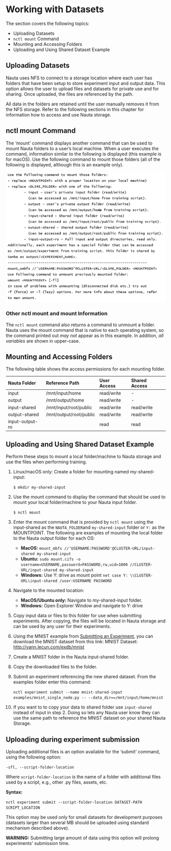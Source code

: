 # Working with Datasets

The section covers the following topics:

* Uploading Datasets
* `nctl mount` Command
* Mounting and Accessing Folders
* Uploading and Using Shared Dataset Example

## Uploading Datasets

Nauta uses NFS to connect to a storage location where each user 
has folders that have been setup to store experiment input and output data. This option allows the user to upload 
files and datasets for private use and for sharing. Once uploaded, the files are referenced by the  path.

All data in the folders are retained until the user manually removes it from the NFS storage. Refer to the following 
sections in this chapter for information how to access and use Nauta storage.

## nctl mount Command

The ‘mount’ command displays another command that can be used to mount Nauta folders to a user’s local 
machine. When a user executes the command, information similar to the following is displayed (this example is for macOS).  Use the following command to mount those folders (all of the following is displayed, although this is an example only).
 
![Image](images/nctl_mount_command.png)

### Other nctl mount and mount Information

The `nctl mount` command also returns a command to unmount a folder. Nauta uses the mount command that is native to each operating system, so the command printed out _may not_ appear as in this example. In addition, _all variables_ are shown in upper-case.

## Mounting and Accessing Folders

The following table shows the access permissions for each mounting folder.

| Nauta Folder | Reference Path | User Access | Shared Access
|:--- |:--- |:--- |:--- |
| input |	/mnt/input/home |	read/write	| - |
| output |	/mnt/output/home |	read/write |	- |
| input-shared	| /mnt/input/root/public	| read/write |	read/write |
| output-shared	| /mnt/output/root/public |	read/write |	read/write |
| input-output-ro | | read |	read |

## Uploading and Using Shared Dataset Example

Perform these steps to mount a local folder/machine to Nauta storage and use the files when performing training.

1. Linux/macOS only: Create a folder for mounting named my-shared-input:

   `$ mkdir my-shared-input`

2. Use the mount command to display the command that should be used to mount your local folder/machine to your Nauta input folder.

    `$ nctl mount`

3. Enter the mount command that is provided by `nctl mount` using the input-shared as the `NAUTA_FOLDER`and `my-shared-input` folder or `Y:` as the MOUNTPOINT. The following are examples of mounting the local folder to the Nauta output folder for each OS:

   * **MacOS:** `mount_mbfs //'USERNAME:PASSWORD'@CLUSTER-URL/input-shared my-shared-input`
   * **Ubuntu:** `sudo mount.cifs -o username=USERNAME,password=PASSWORD,rw,uid=1000 //CLUSTER-URL/input-shared my-shared-input`
   * **Windows:** Use Y: drive as mount point `net case Y: \\CLUSTER-URL\input-shared /user:USERNAME PASSWORD`

4.	Navigate to the mounted location:

    * **MacOS/Ubuntu only:** Navigate to my-shared-input folder.
    * **Windows:** Open Explorer Window and navigate to Y: drive
  
5.	Copy input data or files to this folder for use when submitting experiments. After copying, the files will be located 
in Nauta storage and can be used by any user for their experiments.

6.	Using the MNIST example from [Submitting an Experiment](getting_started.md#submitting-an-experiment), you can download the MNIST dataset from this link: MNIST Dataset: http://yann.lecun.com/exdb/mnist

7.	Create a MNIST folder in the Nauta input-shared folder.

8.	Copy the downloaded files to the folder.

9.	Submit an experiment referencing the new shared dataset. From the examples folder enter this command:

    `nctl experiment submit --name mnist-shared-input examples/mnist_single_node.py -- --data_dir==/mnt/input/home/mnist`

10.	If you want to to copy your data to shared folder use `input-shared` instead of input in step 2. Doing so lets any Nauta user know they can use the same path to reference the MNIST dataset on your shared Nauta Storage.


## Uploading during experiment submission

Uploading additional files is an option available for the ‘submit’ command, using the following option:

`-sfl, --script-folder-location`

Where `script-folder-location` is the name of a folder with additional files used by a script, e.g., other .py files, 
assets, etc.

**Syntax:**

`nctl experiment submit --script-folder-location DATASET-PATH SCRIPT_LOCATION`

This option may be used only for small datasets for development purposes (datasets larger than several MB should be uploaded
 using standard mechanism described above). 

**WARNING:** Submitting large amount of data using this option will prolong experiments' submission time.
